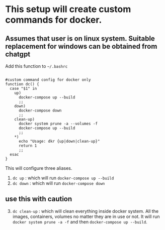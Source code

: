 # This setup will create custom commands for docker.

## Assumes that user is on linux system. Suitable replacement for windows can be obtained from chatgpt

Add this function to `~/.bashrc` 
```

#custom command config for docker only
function dc() {
  case "$1" in
    up)
      docker-compose up --build
      ;;
    down)
      docker-compose down
      ;;
    clean-up)
      docker system prune -a --volumes -f
      docker-compose up --build
      ;;
    *)
      echo "Usage: dkr {up|down|clean-up}"
      return 1
      ;;
  esac
}
```

This will configure three aliases. 

1. `dc up` : which will run `docker-compose up --build`
2. `dc down` : which will run `docker-compose down`

## use this with caution 

3. `dc clean-up` : which will clean everything inside docker system. All the images, containers, volumes no matter they are in use or not. 
                   It will run `docker system prune -a -f` and then `docker-compose up --build`.

